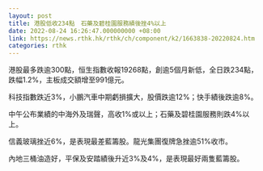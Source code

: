 ```yaml
---
layout: post
title: 港股低收234點　石藥及碧桂園服務績後挫4%以上
date: 2022-08-24 16:26:47.000000000 +08:00
link: https://news.rthk.hk/rthk/ch/component/k2/1663838-20220824.htm
categories: rthk
---
```


港股最多跌逾300點，恒生指數收報19268點，創逾5個月新低，全日跌234點，跌幅1.2%，主板成交額增至991億元。

科技指數跌近3%，小鵬汽車中期虧損擴大，股價跌逾12%；快手績後跌逾8%。

中午公布業績的中海外及瑞聲，高收1%或以上；石藥及碧桂園服務則跌4%以上。

信義玻璃挫近6%，是表現最差藍籌股。龍光集團復牌急挫逾51%收市。

內地三桶油造好，平保及安踏績後升近3%及4%，是表現最好兩隻藍籌股。
